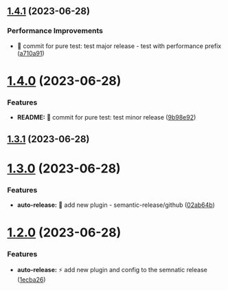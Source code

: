 ## [1.4.1](https://github.com/safaa-alnabulsi/todo-api/compare/v1.4.0...v1.4.1) (2023-06-28)


### Performance Improvements

* :test_tube: commit for pure test: test major release - test with performance prefix ([a710a91](https://github.com/safaa-alnabulsi/todo-api/commit/a710a9143224ead5444f19d5416e56c61c2de737))

# [1.4.0](https://github.com/safaa-alnabulsi/todo-api/compare/v1.3.1...v1.4.0) (2023-06-28)


### Features

* **README:** :test_tube: commit for pure test: test minor release ([9b98e92](https://github.com/safaa-alnabulsi/todo-api/commit/9b98e92258284e688452c5f281efbc173058dc27))

## [1.3.1](https://github.com/safaa-alnabulsi/todo-api/compare/v1.3.0...v1.3.1) (2023-06-28)

# [1.3.0](https://github.com/safaa-alnabulsi/todo-api/compare/v1.2.0...v1.3.0) (2023-06-28)


### Features

* **auto-release:** :lipstick: add new plugin - semantic-release/github ([02ab64b](https://github.com/safaa-alnabulsi/todo-api/commit/02ab64b03f39bdcd4763c0d47029c05c1eb8b8a5))

# [1.2.0](https://github.com/safaa-alnabulsi/todo-api/compare/v1.1.1...v1.2.0) (2023-06-28)


### Features

* **auto-release:** :zap: add new plugin and config to the semnatic release ([1ecba26](https://github.com/safaa-alnabulsi/todo-api/commit/1ecba2623defea1bbb9592b65d30296847327932))
